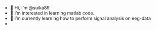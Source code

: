 - 👋 Hi, I’m @suika89
- 👀 I’m interested in learning matlab code.
- 🌱 I’m currently learning how to perform signal analysis on eeg-data
- 
<!---
suika89/suika89 is a ✨ special ✨ repository because its `README.md` (this file) appears on your GitHub profile.
You can click the Preview link to take a look at your changes.
--->
